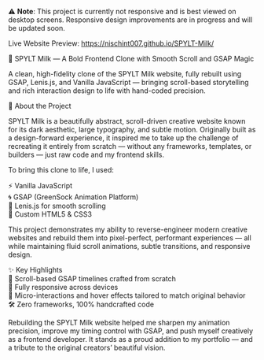 ⚠️ **Note**: This project is currently not responsive and is best viewed on desktop screens. Responsive design improvements are in progress and will be updated soon.

Live Website Preview: https://nischint007.github.io/SPYLT-Milk/

🥛 SPYLT Milk — A Bold Frontend Clone with Smooth Scroll and GSAP Magic

A clean, high-fidelity clone of the SPYLT Milk website, fully rebuilt using GSAP, Lenis.js, and Vanilla JavaScript — bringing scroll-based storytelling and rich interaction design to life with hand-coded precision.

🎨 About the Project

SPYLT Milk is a beautifully abstract, scroll-driven creative website known for its dark aesthetic, large typography, and subtle motion. Originally built as a design-forward experience, it inspired me to take up the challenge of recreating it entirely from scratch — without any frameworks, templates, or builders — just raw code and my frontend skills.

To bring this clone to life, I used:

⚡ Vanilla JavaScript  
🌀 GSAP (GreenSock Animation Platform)  
🧵 Lenis.js for smooth scrolling  
💅 Custom HTML5 & CSS3  

This project demonstrates my ability to reverse-engineer modern creative websites and rebuild them into pixel-perfect, performant experiences — all while maintaining fluid scroll animations, subtle transitions, and responsive design.

✨ Key Highlights  
🔁 Scroll-based GSAP timelines crafted from scratch  
📱 Fully responsive across devices  
🎯 Micro-interactions and hover effects tailored to match original behavior  
🛠️ Zero frameworks, 100% handcrafted code  

Rebuilding the SPYLT Milk website helped me sharpen my animation precision, improve my timing control with GSAP, and push myself creatively as a frontend developer. It stands as a proud addition to my portfolio — and a tribute to the original creators’ beautiful vision.

